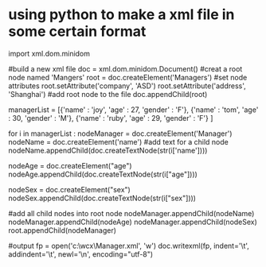 # using python to make a xml file in some certain format 

import xml.dom.minidom

#build a new xml file
doc = xml.dom.minidom.Document() 
#creat a root node named 'Mangers'
root = doc.createElement('Managers') 
#set node attributes 
root.setAttribute('company', 'ASD') 
root.setAttribute('address', 'Shanghai') 
#add root node to the file
doc.appendChild(root) 

managerList = [{'name' : 'joy',  'age' : 27, 'gender' : 'F'},
               {'name' : 'tom', 'age' : 30, 'gender' : 'M'},
               {'name' : 'ruby', 'age' : 29, 'gender' : 'F'}
]

for i in managerList :
  nodeManager = doc.createElement('Manager')
  nodeName = doc.createElement('name')
  #add text for a child node
  nodeName.appendChild(doc.createTextNode(str(i['name'])))

  nodeAge = doc.createElement("age")
  nodeAge.appendChild(doc.createTextNode(str(i["age"])))

  nodeSex = doc.createElement("sex")
  nodeSex.appendChild(doc.createTextNode(str(i["sex"])))

  #add all child nodes into root node
  nodeManager.appendChild(nodeName)
  nodeManager.appendChild(nodeAge)
  nodeManager.appendChild(nodeSex)
  root.appendChild(nodeManager)
  
#output
fp = open('c:\\wcx\\Manager.xml', 'w')
doc.writexml(fp, indent='\t', addindent='\t', newl='\n', encoding="utf-8")
